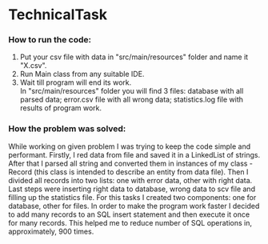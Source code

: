 # TechnicalTask

### How to run the code:
1. Put your csv file with data in "src/main/resources" folder and name it "X.csv".
2. Run Main class from any suitable IDE.
3. Wait till program will end its work.  
In "src/main/resources" folder you will find 3 files: database with all parsed data; error.csv file with all wrong data; statistics.log file with results of program work.


### How the problem was solved:
While working on given problem I was trying to keep the code simple and performant. Firstly, I red data from file and saved it in a LinkedList of strings. After that I parsed all string and converted them in instances of my class - Record (this class is intended to describe an entity from data file). Then I divided all records into two lists: one with error data, other with right data.  
Last steps were inserting right data to database, wrong data to scv file and filling up the statistics file. For this tasks I created two components: one for database, other for files. In order to make the program work faster I decided to add many records to an SQL insert statement and then execute it once for many records. This helped me to reduce number of SQL operations in, approximately, 900 times.     

